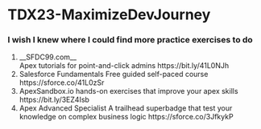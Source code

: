 # TDX23-MaximizeDevJourney

### I wish I knew where I could find more practice exercises to do ###

<ol>
<li> __SFDC99.com__ <br/>
Apex tutorials for point-and-click admins
https://bit.ly/41L0NJh</li>

<li>Salesforce Fundamentals
Free guided self-paced course
https://sforce.co/41L0zSr</li>

<li>ApexSandbox.io
hands-on exercises that improve your apex skills
https://bit.ly/3EZ4Isb</li>

<li>Apex Advanced Specialist
A trailhead superbadge that test your knowledge on complex business logic 
https://sforce.co/3JfkykP</li>
</ol>

